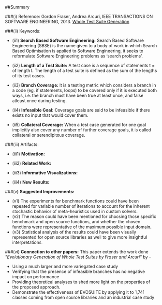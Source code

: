 ##Summary

###(i) Reference: Gordon Fraser, Andrea Arcuri, IEEE TRANSACTIONS ON SOFTWARE ENGINEERING, 2013. [Whole Test Suite Generation](http://www.computer.org/csdl/trans/ts/2013/02/tts2013020276-abs.html). 

###(ii) Keywords:
* (ii1) **Search Based Software Engineering:** Search Based Software Engineering (SBSE) is the name given to a body of work in which Search Based Optimisation is applied to Software Engineering, it seeks to reformulate Software Engineering problems as ‘search problems’.

* (ii2) **Length of a Test Suite:** A test case is a sequence of statements t = of length l. The length of a test suite is defined as the sum of the lengths of its test cases.

* (ii3) **Branch Coverage:** It is a testing metric which considers a branch in a code (eg. if statements, loops) to be covered only if it is executed both ways, i.e. the branch must have been true at least once, and false atleast once during testing.

* (ii4) **Infeasible Goal:** Coverage goals are said to be infeasible if there exists no input that would cover them.

* (ii5) **Collateral Coverage:** When a test case generated for one goal implicitly also cover any number of further coverage goals, it is called collateral or serendipitous coverage.

###(iii) Artifacts:

* (iii1) **Motivation:**  

* (iii2) **Related Work:** 

* (iii3) **Informative Visualizations:** 

* (iii4) **New Results:**
 
###(v) **Suggested Improvements:**
* (v1) The experiments for benchmark functions could have been repeated for variable number of iterations to account for the inherent stochastic behavior of meta-heuristics used in custom solvers.
* (v2) The reason could have been mentioned for choosing those specific benchmark and open source functions, and whether the chosen functions were representative of the maximum possible input domain.
* (v3) Statistical analysis of the results could have been visually represented for open source libraries as well to give more insightful interpretations.

###(vi) **Connection to other papers:**
This paper extends the work done _"Evolutionary Generation of Whole Test Suites by Fraser and Arcuri"_ by -
* Using a much larger and more variegated case study 
* Verifying that the presence of infeasible branches has no negative impact on performance
* Providing theoretical analyses to shed more light on the properties of the proposed approach. 
* Demonstrate the effectiveness of EVOSUITE by applying it to 1,741 classes coming from open source libraries and an industrial case study


